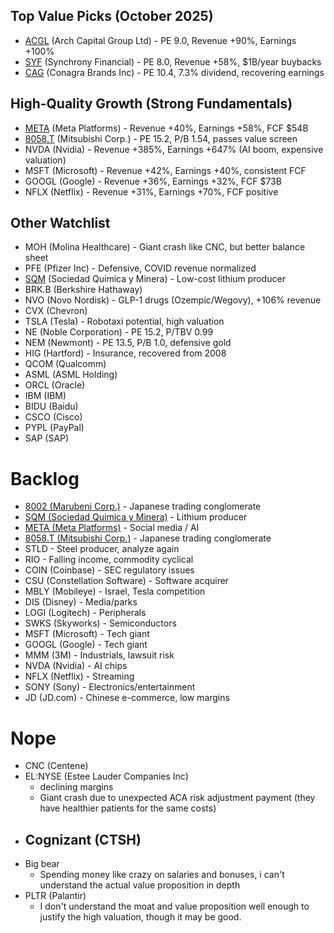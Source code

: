 ## Top Value Picks (October 2025)
- [ACGL](watchlist/ACGL.md) (Arch Capital Group Ltd) - PE 9.0, Revenue +90%, Earnings +100%
- [SYF](watchlist/SYF.md) (Synchrony Financial) - PE 8.0, Revenue +58%, $1B/year buybacks
- [CAG](watchlist/CAG.md) (Conagra Brands Inc) - PE 10.4, 7.3% dividend, recovering earnings

## High-Quality Growth (Strong Fundamentals)
- [META](watchlist/META.md) (Meta Platforms) - Revenue +40%, Earnings +58%, FCF $54B
- [8058.T](watchlist/8058.md) (Mitsubishi Corp.) - PE 15.2, P/B 1.54, passes value screen
- NVDA (Nvidia) - Revenue +385%, Earnings +647% (AI boom, expensive valuation)
- MSFT (Microsoft) - Revenue +42%, Earnings +40%, consistent FCF
- GOOGL (Google) - Revenue +36%, Earnings +32%, FCF $73B
- NFLX (Netflix) - Revenue +31%, Earnings +70%, FCF positive

## Other Watchlist
- MOH (Molina Healthcare) - Giant crash like CNC, but better balance sheet
- PFE (Pfizer Inc) - Defensive, COVID revenue normalized
- [SQM](watchlist/SQM.md) (Sociedad Quimica y Minera) - Low-cost lithium producer
- BRK.B (Berkshire Hathaway)
- NVO (Novo Nordisk) - GLP-1 drugs (Ozempic/Wegovy), +106% revenue
- CVX (Chevron)
- TSLA (Tesla) - Robotaxi potential, high valuation
- NE (Noble Corporation) - PE 15.2, P/TBV 0.99
- NEM (Newmont) - PE 13.5, P/B 1.0, defensive gold
- HIG (Hartford) - Insurance, recovered from 2008
- QCOM (Qualcomm)
- ASML (ASML Holding)
- ORCL (Oracle)
- IBM (IBM)
- BIDU (Baidu)
- CSCO (Cisco)
- PYPL (PayPal)
- SAP (SAP)

# Backlog
- [8002 (Marubeni Corp.)](watchlist/8002.md) - Japanese trading conglomerate
- [SQM (Sociedad Quimica y Minera)](watchlist/SQM.md) - Lithium producer
- [META (Meta Platforms)](watchlist/META.md) - Social media / AI
- [8058.T (Mitsubishi Corp.)](watchlist/8058.md) - Japanese trading conglomerate
- STLD - Steel producer, analyze again
- RIO - Falling income, commodity cyclical
- COIN (Coinbase) - SEC regulatory issues
- CSU (Constellation Software) - Software acquirer
- MBLY (Mobileye) - Israel, Tesla competition
- DIS (Disney) - Media/parks
- LOGI (Logitech) - Peripherals
- SWKS (Skyworks) - Semiconductors
- MSFT (Microsoft) - Tech giant
- GOOGL (Google) - Tech giant
- MMM (3M) - Industrials, lawsuit risk
- NVDA (Nvidia) - AI chips
- NFLX (Netflix) - Streaming
- SONY (Sony) - Electronics/entertainment
- JD (JD.com) - Chinese e-commerce, low margins

# Nope
- CNC (Centene)
- EL:NYSE (Estee Lauder Companies Inc)
    - declining margins
  - Giant crash due to unexpected ACA risk adjustment payment (they have healthier patients for the same costs)
- Cognizant (CTSH)
  - 
- Big bear
    - Spending money like crazy on salaries and bonuses, i can't understand the actual value proposition in depth
- PLTR (Palantir)
    - I don't understand the moat and value proposition well enough to justify the high valuation, though it may be good.

